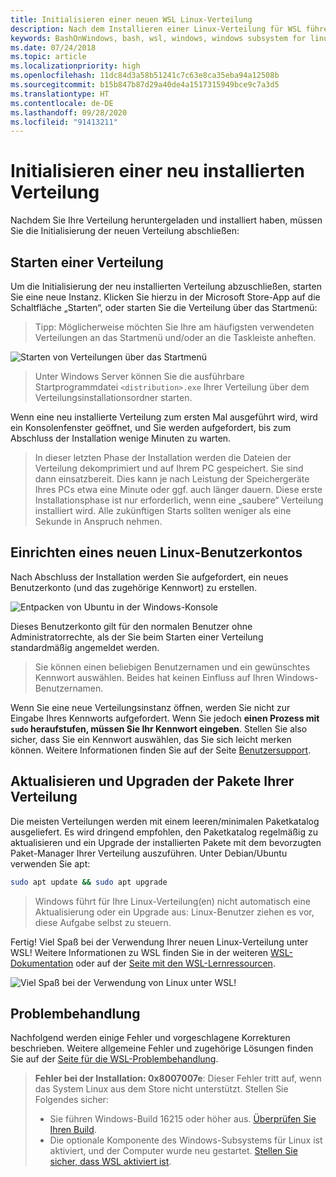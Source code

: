 ```yaml
---
title: Initialisieren einer neuen WSL Linux-Verteilung
description: Nach dem Installieren einer Linux-Verteilung für WSL führen Sie die folgenden einfachen Schritte aus, um die Initialisierung abzuschließen.
keywords: BashOnWindows, bash, wsl, windows, windows subsystem for linux, windowssubsystem, ubuntu, debian, suse, windows 10
ms.date: 07/24/2018
ms.topic: article
ms.localizationpriority: high
ms.openlocfilehash: 11dc84d3a58b51241c7c63e8ca35eba94a12508b
ms.sourcegitcommit: b15b847b87d29a40de4a1517315949bce9c7a3d5
ms.translationtype: HT
ms.contentlocale: de-DE
ms.lasthandoff: 09/28/2020
ms.locfileid: "91413211"
---
```

# <a name="initializing-a-newly-installed-distribution"></a>Initialisieren einer neu installierten Verteilung

Nachdem Sie Ihre Verteilung heruntergeladen und installiert haben, müssen Sie die Initialisierung der neuen Verteilung abschließen:

## <a name="launch-a-distribution"></a>Starten einer Verteilung

Um die Initialisierung der neu installierten Verteilung abzuschließen, starten Sie eine neue Instanz. Klicken Sie hierzu in der Microsoft Store-App auf die Schaltfläche „Starten“, oder starten Sie die Verteilung über das Startmenü:

> Tipp: Möglicherweise möchten Sie Ihre am häufigsten verwendeten Verteilungen an das Startmenü und/oder an die Taskleiste anheften.

![Starten von Verteilungen über das Startmenü](media/start-menu.png)

> Unter Windows Server können Sie die ausführbare Startprogrammdatei `<distribution>.exe` Ihrer Verteilung über dem Verteilungsinstallationsordner starten.

Wenn eine neu installierte Verteilung zum ersten Mal ausgeführt wird, wird ein Konsolenfenster geöffnet, und Sie werden aufgefordert, bis zum Abschluss der Installation wenige Minuten zu warten.

> In dieser letzten Phase der Installation werden die Dateien der Verteilung dekomprimiert und auf Ihrem PC gespeichert. Sie sind dann einsatzbereit. Dies kann je nach Leistung der Speichergeräte Ihres PCs etwa eine Minute oder ggf. auch länger dauern. Diese erste Installationsphase ist nur erforderlich, wenn eine „saubere“ Verteilung installiert wird. Alle zukünftigen Starts sollten weniger als eine Sekunde in Anspruch nehmen.

## <a name="setting-up-a-new-linux-user-account"></a>Einrichten eines neuen Linux-Benutzerkontos

Nach Abschluss der Installation werden Sie aufgefordert, ein neues Benutzerkonto (und das zugehörige Kennwort) zu erstellen.

![Entpacken von Ubuntu in der Windows-Konsole](media/UbuntuInstall.png)

Dieses Benutzerkonto gilt für den normalen Benutzer ohne Administratorrechte, als der Sie beim Starten einer Verteilung standardmäßig angemeldet werden.

> Sie können einen beliebigen Benutzernamen und ein gewünschtes Kennwort auswählen. Beides hat keinen Einfluss auf Ihren Windows-Benutzernamen.

Wenn Sie eine neue Verteilungsinstanz öffnen, werden Sie nicht zur Eingabe Ihres Kennworts aufgefordert. Wenn Sie jedoch **einen Prozess mit `sudo` heraufstufen, müssen Sie Ihr Kennwort eingeben**. Stellen Sie also sicher, dass Sie ein Kennwort auswählen, das Sie sich leicht merken können. Weitere Informationen finden Sie auf der Seite [Benutzersupport](user-support.md).

## <a name="update--upgrade-your-distributions-packages"></a>Aktualisieren und Upgraden der Pakete Ihrer Verteilung

Die meisten Verteilungen werden mit einem leeren/minimalen Paketkatalog ausgeliefert. Es wird dringend empfohlen, den Paketkatalog regelmäßig zu aktualisieren und ein Upgrade der installierten Pakete mit dem bevorzugten Paket-Manager Ihrer Verteilung auszuführen. Unter Debian/Ubuntu verwenden Sie apt:

```bash
sudo apt update && sudo apt upgrade
```

> Windows führt für Ihre Linux-Verteilung(en) nicht automatisch eine Aktualisierung oder ein Upgrade aus: Linux-Benutzer ziehen es vor, diese Aufgabe selbst zu steuern.

Fertig! Viel Spaß bei der Verwendung Ihrer neuen Linux-Verteilung unter WSL! Weitere Informationen zu WSL finden Sie in der weiteren [WSL-Dokumentation](./index.md) oder auf der [Seite mit den WSL-Lernressourcen](https://aka.ms/learnwsl).

![Viel Spaß bei der Verwendung von Linux unter WSL!](media/linux-on-wsl.png)

## <a name="troubleshooting"></a>Problembehandlung

Nachfolgend werden einige Fehler und vorgeschlagene Korrekturen beschrieben. Weitere allgemeine Fehler und zugehörige Lösungen finden Sie auf der [Seite für die WSL-Problembehandlung](troubleshooting.md).

> **Fehler bei der Installation: 0x8007007e**: Dieser Fehler tritt auf, wenn das System Linux aus dem Store nicht unterstützt.  Stellen Sie Folgendes sicher:
> * Sie führen Windows-Build 16215 oder höher aus. [Überprüfen Sie Ihren Build](troubleshooting.md#check-your-build-number).
> * Die optionale Komponente des Windows-Subsystems für Linux ist aktiviert, und der Computer wurde neu gestartet.  [Stellen Sie sicher, dass WSL aktiviert ist](troubleshooting.md#confirm-wsl-is-enabled).